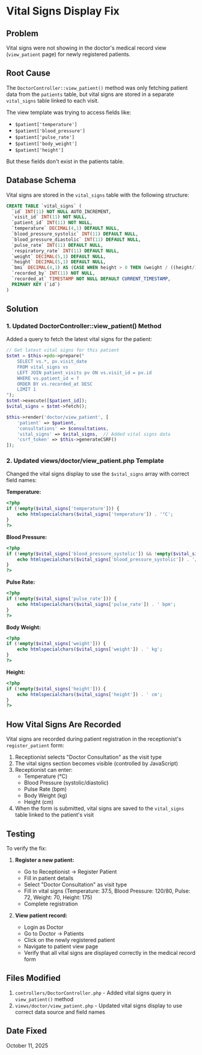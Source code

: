 # Vital Signs Display Fix

## Problem
Vital signs were not showing in the doctor's medical record view (`view_patient` page) for newly registered patients.

## Root Cause
The `DoctorController::view_patient()` method was only fetching patient data from the `patients` table, but vital signs are stored in a separate `vital_signs` table linked to each visit.

The view template was trying to access fields like:
- `$patient['temperature']`
- `$patient['blood_pressure']`
- `$patient['pulse_rate']`
- `$patient['body_weight']`
- `$patient['height']`

But these fields don't exist in the patients table.

## Database Schema
Vital signs are stored in the `vital_signs` table with the following structure:
```sql
CREATE TABLE `vital_signs` (
  `id` INT(11) NOT NULL AUTO_INCREMENT,
  `visit_id` INT(11) NOT NULL,
  `patient_id` INT(11) NOT NULL,
  `temperature` DECIMAL(4,1) DEFAULT NULL,
  `blood_pressure_systolic` INT(11) DEFAULT NULL,
  `blood_pressure_diastolic` INT(11) DEFAULT NULL,
  `pulse_rate` INT(11) DEFAULT NULL,
  `respiratory_rate` INT(11) DEFAULT NULL,
  `weight` DECIMAL(5,1) DEFAULT NULL,
  `height` DECIMAL(5,1) DEFAULT NULL,
  `bmi` DECIMAL(4,1) AS (CASE WHEN height > 0 THEN (weight / ((height/100) * (height/100))) ELSE NULL END) STORED,
  `recorded_by` INT(11) NOT NULL,
  `recorded_at` TIMESTAMP NOT NULL DEFAULT CURRENT_TIMESTAMP,
  PRIMARY KEY (`id`)
)
```

## Solution

### 1. Updated DoctorController::view_patient() Method
Added a query to fetch the latest vital signs for the patient:

```php
// Get latest vital signs for this patient
$stmt = $this->pdo->prepare("
    SELECT vs.*, pv.visit_date
    FROM vital_signs vs
    LEFT JOIN patient_visits pv ON vs.visit_id = pv.id
    WHERE vs.patient_id = ?
    ORDER BY vs.recorded_at DESC
    LIMIT 1
");
$stmt->execute([$patient_id]);
$vital_signs = $stmt->fetch();

$this->render('doctor/view_patient', [
    'patient' => $patient,
    'consultations' => $consultations,
    'vital_signs' => $vital_signs,  // Added vital signs data
    'csrf_token' => $this->generateCSRF()
]);
```

### 2. Updated views/doctor/view_patient.php Template
Changed the vital signs display to use the `$vital_signs` array with correct field names:

**Temperature:**
```php
<?php 
if (!empty($vital_signs['temperature'])) {
    echo htmlspecialchars($vital_signs['temperature']) . '°C';
}
?>
```

**Blood Pressure:**
```php
<?php 
if (!empty($vital_signs['blood_pressure_systolic']) && !empty($vital_signs['blood_pressure_diastolic'])) {
    echo htmlspecialchars($vital_signs['blood_pressure_systolic']) . '/' . htmlspecialchars($vital_signs['blood_pressure_diastolic']);
}
?>
```

**Pulse Rate:**
```php
<?php 
if (!empty($vital_signs['pulse_rate'])) {
    echo htmlspecialchars($vital_signs['pulse_rate']) . ' bpm';
}
?>
```

**Body Weight:**
```php
<?php 
if (!empty($vital_signs['weight'])) {
    echo htmlspecialchars($vital_signs['weight']) . ' kg';
}
?>
```

**Height:**
```php
<?php 
if (!empty($vital_signs['height'])) {
    echo htmlspecialchars($vital_signs['height']) . ' cm';
}
?>
```

## How Vital Signs Are Recorded

Vital signs are recorded during patient registration in the receptionist's `register_patient` form:

1. Receptionist selects "Doctor Consultation" as the visit type
2. The vital signs section becomes visible (controlled by JavaScript)
3. Receptionist can enter:
   - Temperature (°C)
   - Blood Pressure (systolic/diastolic)
   - Pulse Rate (bpm)
   - Body Weight (kg)
   - Height (cm)
4. When the form is submitted, vital signs are saved to the `vital_signs` table linked to the patient's visit

## Testing

To verify the fix:

1. **Register a new patient:**
   - Go to Receptionist → Register Patient
   - Fill in patient details
   - Select "Doctor Consultation" as visit type
   - Fill in vital signs (Temperature: 37.5, Blood Pressure: 120/80, Pulse: 72, Weight: 70, Height: 175)
   - Complete registration

2. **View patient record:**
   - Login as Doctor
   - Go to Doctor → Patients
   - Click on the newly registered patient
   - Navigate to patient view page
   - Verify that all vital signs are displayed correctly in the medical record form

## Files Modified

1. `controllers/DoctorController.php` - Added vital signs query in `view_patient()` method
2. `views/doctor/view_patient.php` - Updated vital signs display to use correct data source and field names

## Date Fixed
October 11, 2025
